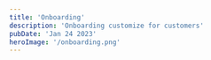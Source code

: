 ```yaml
---
title: 'Onboarding'
description: 'Onboarding customize for customers'
pubDate: 'Jan 24 2023'
heroImage: '/onboarding.png'
---
```


